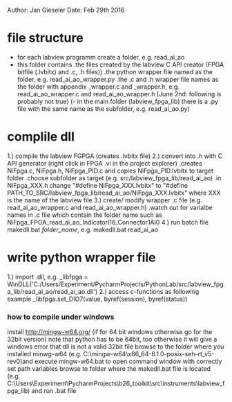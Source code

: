 Author: Jan Gieseler
Date: Feb 29th 2016


# file structure
- for each labview programm create a folder, e.g. read_ai_ao
- this folder contains
    .the files created by the labview C API creator (FPGA bitfile (.lvbitx) and .c, .h files))
    .the python wrapper file named as the folder, e.g. read_ai_ao_wrapper.py
    .the .c and .h wrapper file names as the folder with appendix _wrapper.c and _wrapper.h, e.g. read_ai_ao_wrapper.c and read_ai_ao_wrapper.h
(June 2nd: following is probably not true)
(- in the main folder (labview_fpga_lib) there is a .py file with the same name as the subfolder, e.g. read_ai_ao.py) 


# complile dll
1.) compile the labview FGPGA (creates .lvbitx file) 
2.) convert into .h with C API generator (right click in FPGA .vi in the project explorer)
    .creates NiFpga.c, NiFpga.h, NiFpga_PID.c and copies NiFpga_PID.lvbitx to target folder
    .choose subfolder as target (e.g. src/labview_fpga_lib/read_ai_ao)
    .in NiFpga_XXX.h change "#define NiFpga_XXX.lvbitx" to "#define PATH_TO_SRC/labview_fpga_lib/read_ai_ao/NiFpga_XXX.lvbitx" where XXX is the name of the labview file
3.) create/ modify wrapper .c file (e.g. read_ai_ao_wrapper.c and read_ai_ao_wrapper.h)
    .watch out for varialbe names in .c file which contain the folder name such as NiFpga_FPGA_read_ai_ao_IndicatorI16_Connector1AI0
4.) run batch file makedll.bat *folder_name*, e.g. makedll.bat read_ai_ao


# write python wrapper file
1.) import .dll, e.g. _libfpga = WinDLL('C:/Users/Experiment/PycharmProjects/PythonLab/src/labview_fpga_lib/read_ai_ao/read_ai_ao.dll')
2.) access c-functions as following example _libfpga.set_DIO7(value, byref(session), byref(status))


### how to compile under windows ###
install http://mingw-w64.org/ (if for 64 bit windows otherwise go for the 32bit version)
note that python has to be 64bit, too otherwise it will give a windows error that dll is not a valid 32bit file
browse to the folder where you installed minwg-w64 (e.g. C:\mingw-w64\x86_64-6.1.0-posix-seh-rt_v5-rev0)and execute mingw-w64.bat to open command window with correctly set path variables
browse to folder where the makedll.bat file is located (e.g. C:\Users\Experiment\PycharmProjects\b26_toolkit\src\instruments\labview_fpga_lib) and run .bat file








